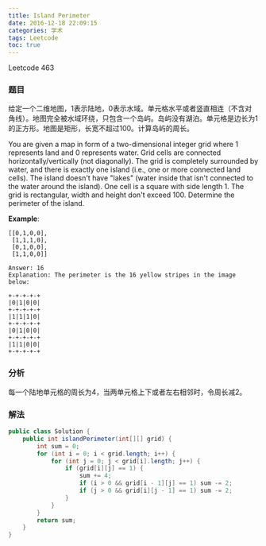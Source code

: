 ```yaml
---
title: Island Perimeter
date: 2016-12-18 22:09:15
categories: 学术
tags: Leetcode
toc: true
---
```


Leetcode 463

### 题目

给定一个二维地图，1表示陆地，0表示水域。单元格水平或者竖直相连（不含对角线）。地图完全被水域环绕，只包含一个岛屿。岛屿没有湖泊。单元格是边长为1的正方形。地图是矩形，长宽不超过100。计算岛屿的周长。

You are given a map in form of a two-dimensional integer grid where 1 represents land and 0 represents water. Grid cells are connected horizontally/vertically (not diagonally). The grid is completely surrounded by water, and there is exactly one island (i.e., one or more connected land cells). The island doesn't have "lakes" (water inside that isn't connected to the water around the island). One cell is a square with side length 1. The grid is rectangular, width and height don't exceed 100. Determine the perimeter of the island.

__Example__:

```
[[0,1,0,0],
 [1,1,1,0],
 [0,1,0,0],
 [1,1,0,0]]

Answer: 16
Explanation: The perimeter is the 16 yellow stripes in the image below:

+-+-+-+-+
|0|1|0|0|
+-+-+-+-+
|1|1|1|0|
+-+-+-+-+
|0|1|0|0|
+-+-+-+-+
|1|1|0|0|
+-+-+-+-+
```

### 分析

每一个陆地单元格的周长为4，当两单元格上下或者左右相邻时，令周长减2。

### 解法

```java
public class Solution {
    public int islandPerimeter(int[][] grid) {
        int sum = 0;
        for (int i = 0; i < grid.length; i++) {
            for (int j = 0; j < grid[i].length; j++) {
                if (grid[i][j] == 1) {
                    sum += 4;
                    if (i > 0 && grid[i - 1][j] == 1) sum -= 2;
                    if (j > 0 && grid[i][j - 1] == 1) sum -= 2;
                }
            }
        }
        return sum;
    }
}
```